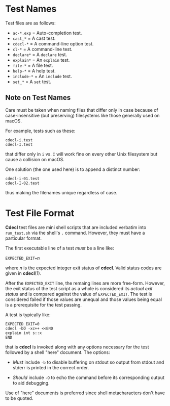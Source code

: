 Test Names
==========

Test files are as follows:

+ `ac-*.exp`  = Auto-completion test.
+ `cast_*`    = A cast test.
+ `cdecl-*`   = A command-line option test.
+ `cl-*`      = A command-line test.
+ `declare*`  = A `declare` test.
+ `explain*`  = An `explain` test.
+ `file-*`    = A file test.
+ `help-*`    = A help test.
+ `include-*` = An `include` test.
+ `set_*`     = A `set` test.

Note on Test Names
------------------

Care must be taken when naming files that differ only in case
because of case-insensitive (but preserving) filesystems
like those generally used on macOS.

For example,
tests such as these:

    cdecl-i.test
    cdecl-I.test

that differ only in `i` vs. `I` will work fine on every other Unix filesystem
but cause a collision on macOS.

One solution (the one used here) is to append a distinct number:

    cdecl-i-01.test
    cdecl-I-02.test

thus making the filenames unique regardless of case.

Test File Format
================

**Cdecl** test files are mini shell scripts
that are included verbatim into `run_test.sh`
via the shell's `.` command.
However,
they must have a particular format.

The first executable line of a test
_must_ be a line like:

`EXPECTED_EXIT=`_n_

where _n_ is the expected integer exit status of **cdecl**.
Valid status codes are given in **cdecl**(1).

After the `EXPECTED_EXIT` line,
the remaing lines are more free-form.
However,
the exit status of the test script as a whole
is considered its _actual exit status_
and is compared against the value of `EXPECTED_EXIT`.
The test is considered failed if those values are unequal
and those values being equal is a prerequisite for the test passing.

A test is typically like:

    EXPECTED_EXIT=0
    cdecl -bO -xc++ <<END
    explain int s::x
    END

that is **cdecl** is invoked
along with any options necessary for the test
followed by a shell "here" document.
The options:

+ _Must_ include `-b`
  to disable buffering on stdout
  so output from stdout and stderr
  is printed in the correct order.

+ _Should_ include `-O`
  to echo the command
  before its corresponding output
  to aid debugging.

Use of "here" documents is preferred
since shell metacharacters don't have to be quoted.
